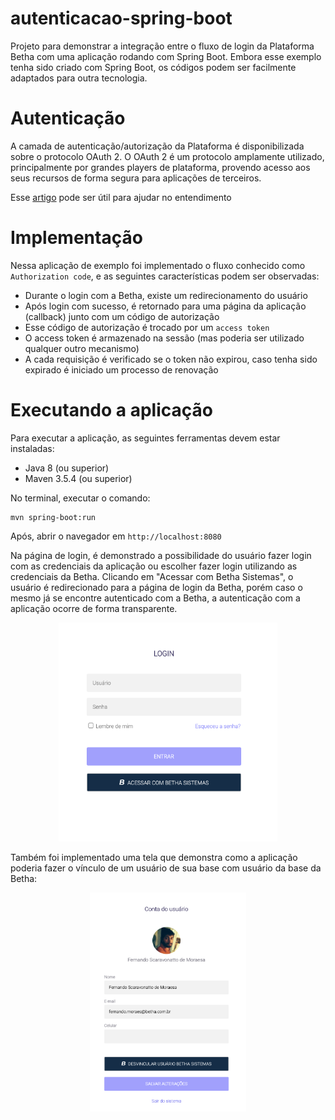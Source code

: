 # autenticacao-spring-boot

Projeto para demonstrar a integração entre o fluxo de login da Plataforma Betha com uma aplicação rodando 
com Spring Boot. Embora esse exemplo tenha sido criado com Spring Boot, os códigos podem ser facilmente adaptados para 
outra tecnologia. 

# Autenticação
A camada de autenticação/autorização da Plataforma é disponibilizada sobre o protocolo OAuth 2. O OAuth 2 é um protocolo 
amplamente utilizado, principalmente por grandes players de plataforma, provendo acesso aos seus recursos de 
forma segura para aplicações de terceiros. 

Esse [artigo](https://www.digitalocean.com/community/tutorials/uma-introducao-ao-oauth-2-pt) pode ser útil para ajudar no entendimento

# Implementação
Nessa aplicação de exemplo foi implementado o fluxo conhecido como `Authorization code`, e as seguintes características podem ser observadas:

* Durante o login com a Betha, existe um redirecionamento do usuário
* Após login com sucesso, é retornado para uma página da aplicação (callback) junto com um código de autorização
* Esse código de autorização é trocado por um `access token`
* O access token é armazenado na sessão (mas poderia ser utilizado qualquer outro mecanismo)
* A cada requisição é verificado se o token não expirou, caso tenha sido expirado é iniciado um processo de renovação

# Executando a aplicação
Para executar a aplicação, as seguintes ferramentas devem estar instaladas:

* Java 8 (ou superior)
* Maven 3.5.4 (ou superior)

No terminal, executar o comando:

```shell script
mvn spring-boot:run
```

Após, abrir o navegador em `http://localhost:8080`

Na página de login, é demonstrado a possibilidade do usuário fazer login com as credenciais da aplicação ou escolher fazer login utilizando as credenciais da Betha. Clicando em "Acessar com Betha Sistemas", o usuário é redirecionado para a página de login da Betha, porém caso o mesmo já se encontre autenticado com a Betha, a autenticação com a aplicação ocorre de forma transparente. 

<p align="center">
    <img src="login.png" width="350px" height="350px" />
</p>

Também foi implementado uma tela que demonstra como a aplicação poderia fazer o vínculo de um usuário de sua base com usuário da base da Betha:

<p align="center">
    <img src="conta.png" width="250px" height="350px" />
</p>
